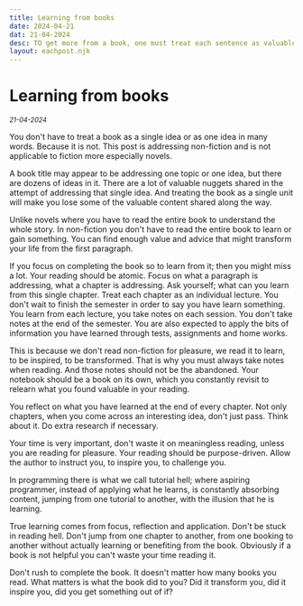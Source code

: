 ```yaml
---
title: Learning from books
date: 2024-04-21
dat: 21-04-2024
desc: TO get more from a book, one must treat each sentence as valuable as the entire book
layout: eachpost.njk
---
```


# Learning from books

<sup>_21-04-2024_<sup>

You don't have to treat a book as a single idea or as one idea in many words. Because it is not. This post is addressing non-fiction and is not applicable to fiction more especially novels.

A book title may appear to be addressing one topic or one idea, but there are dozens of ideas in it. There are a lot of valuable nuggets shared in the attempt of addressing that single idea. And treating the book as a single unit will make you lose some of the valuable content shared along the way.


Unlike novels where you have to read the entire book to understand the whole story. In non-fiction you don't have to read the entire book to learn or gain something. You can find enough value and advice that might transform your life from the first paragraph.


If you focus on completing the book so to learn from it; then you might miss a lot. Your reading should be atomic. Focus on what a paragraph is addressing, what a chapter is addressing. Ask yourself; what can you learn from this single chapter. Treat each chapter as an individual lecture. You don't wait to finish the semester in order to say you have learn something. You learn from each lecture, you take notes on each session. You don't take notes at the end of the semester. You are also expected to apply the bits of information you have learned through tests, assignments and home works.

This is because we don't read non-fiction for pleasure, we read it to learn, to be inspired, to be transformed. That is why you must always take notes when reading. And those notes should not be the abandoned. Your notebook should be a book on its own, which you constantly revisit to relearn what you found valuable in your reading.

You reflect on what you have learned at the end of every chapter. Not only chapters, when you come across an interesting idea, don't just pass. Think about it. Do extra research if necessary. 

Your time is very important, don't waste it on meaningless reading, unless you are reading for pleasure. Your reading should be purpose-driven. Allow the author to instruct you, to inspire you, to challenge you.


In programming there is what we call tutorial hell; where aspiring programmer, instead of applying what he learns, is constantly absorbing content, jumping from one tutorial to another, with the illusion that he is learning.


True learning comes from focus, reflection and application. Don't be stuck in reading hell. Don't jump from one chapter to another, from one booking to another without actually learning or benefiting from the book. Obviously if a book is not helpful you can't waste your time reading it.


Don't rush to complete the book. It doesn't matter how many books you read. What matters is what the book did to you? Did it transform you, did it inspire you, did you get something out of if?
